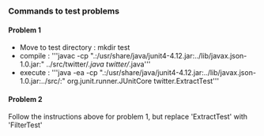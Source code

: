 ### Commands to test problems

#### Problem 1

* Move to test directory : mkdir test
* compile : '''javac -cp ".:/usr/share/java/junit4-4.12.jar:../lib/javax.json-1.0.jar:" ../src/twitter/*.java twitter/*.java'''
* execute : '''java -ea -cp ".:/usr/share/java/junit4-4.12.jar:../lib/javax.json-1.0.jar:../src/:" org.junit.runner.JUnitCore twitter.ExtractTest'''


#### Problem 2

Follow the instructions above for problem 1, but replace 'ExtractTest' with 'FilterTest'
